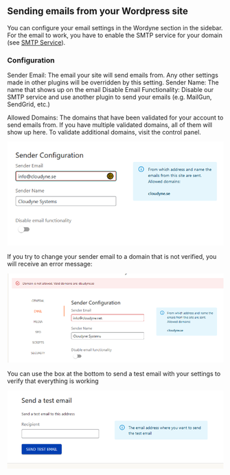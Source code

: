 ## Sending emails from your Wordpress site
You can configure your email settings in the Wordyne section in the sidebar. For the email to work, you have to enable the SMTP service for your domain (see [SMTP Service](/domains/smtp-service)).

### Configuration

Sender Email: The email your site will send emails from. Any other settings made in other plugins will be overridden by this setting.
Sender Name: The name that shows up on the email
Disable Email Functionality: Disable our SMTP service and use another plugin to send your emails (e.g. MailGun, SendGrid, etc.)

Allowed Domains: The domains that have been validated for your account to send emails from. If you have multiple validated domains, all of them will show up here. To validate additional domains, visit the control panel.

![alt text](image-9.png)

If you try to change your sender email to a domain that is not verified, you will receive an error message:

![alt text](image-10.png)

You can use the box at the bottom to send a test email with your settings to verify that everything is working

![alt text](image-11.png)